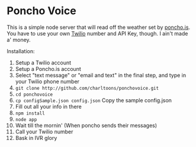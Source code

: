 Poncho Voice
============

This is a simple node server that will read off the weather set by [poncho.is](http://poncho.is). You have to use your own [Twilio](http://twilio.com) number and API Key, though. I ain't made a' money.

Installation:

1.  Setup a Twilio account
2.  Setup a Poncho.is account
3.  Select "text message" or "email and text" in the final step, and type in your Twilio phone number
4.  `git clone http://github.com/charltoons/ponchovoice.git`
5.  `cd ponchovoice`
6.  `cp configSample.json config.json` Copy the sample config.json
7.  Fill out all your info in there
8.  `npm install`
9.  `node app`
10.  Wait till the mornin' (When poncho sends their messages)
11.  Call your Twilio number
12.  Bask in IVR glory
